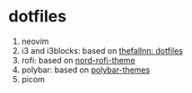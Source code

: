 # dotfiles

1. neovim
2. i3 and i3blocks: based on [thefallnn: dotfiles](https://github.com/thefallnn/dotfiles)
3. rofi: based on [nord-rofi-theme](https://github.com/undiabler/nord-rofi-theme)
4. polybar: based on [polybar-themes](https://github.com/adi1090x/polybar-themes)
5. picom
